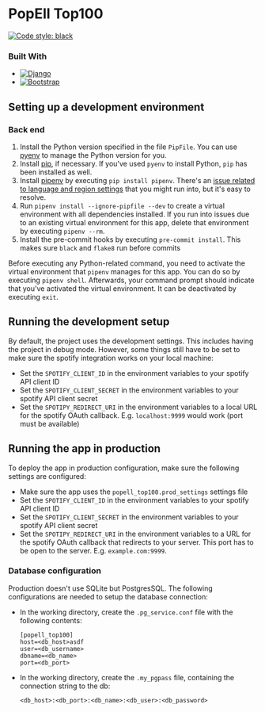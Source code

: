 # PopEll Top100

[![Code style: black](https://img.shields.io/badge/code%20style-black-000000.svg)](https://github.com/psf/black)

### Built With

* [![Django][Django]][Django-url]
* [![Bootstrap][Bootstrap.com]][Bootstrap-url]

## Setting up a development environment

### Back end

1. Install the Python version specified in the file `PipFile`.
   You can use [pyenv](https://github.com/pyenv/pyenv) to manage the Python version for you.
2. Install [pip](https://pypi.org/project/pip/), if necessary.
   If you've used `pyenv` to install Python, `pip` has been installed as well.
3. Install [pipenv](https://pipenv.readthedocs.io/) by executing `pip install pipenv`.
   There's an [issue related to language and region settings](https://github.com/kennethreitz/pipenv/issues/538) that
   you might run into, but it's easy to resolve.
4. Run `pipenv install --ignore-pipfile --dev` to create a virtual environment with all dependencies installed.
   If you run into issues due to an existing virtual environment for this app, delete that environment by
   executing `pipenv --rm`.
5. Install the pre-commit hooks by executing `pre-commit install`. This makes sure `black` and `flake8` run before
   commits

Before executing any Python-related command, you need to activate the virtual environment that `pipenv` manages for this
app.
You can do so by executing `pipenv shell`.
Afterwards, your command prompt should indicate that you've activated the virtual environment.
It can be deactivated by executing `exit`.

## Running the development setup

By default, the project uses the development settings. This includes having the project in debug mode. However, some
things still have to be set to make sure the spotify integration works on your local machine:

- Set the `SPOTIFY_CLIENT_ID` in the environment variables to your spotify API client ID
- Set the `SPOTIFY_CLIENT_SECRET` in the environment variables to your spotify API client secret
- Set the `SPOTIPY_REDIRECT_URI` in the environment variables to a local URL for the spotify OAuth callback.
  E.g. `localhost:9999` would work (port must be available)

## Running the app in production

To deploy the app in production configuration, make sure the following settings are configured:

- Make sure the app uses the `popell_top100.prod_settings` settings file
- Set the `SPOTIFY_CLIENT_ID` in the environment variables to your spotify API client ID
- Set the `SPOTIFY_CLIENT_SECRET` in the environment variables to your spotify API client secret
- Set the `SPOTIPY_REDIRECT_URI` in the environment variables to a URL for the spotify OAuth callback that redirects to
  your server. This port has to be open to the server. E.g. `example.com:9999`.

### Database configuration

Production doesn't use SQLite but PostgresSQL. The following configurations are needed to setup the database connection:

- In the working directory, create the `.pg_service.conf` file with the following contents:
  ```properties
  [popell_top100]
  host=<db_host>asdf
  user=<db_username>
  dbname=<db_name>
  port=<db_port>
  ```
- In the working directory, create the `.my_pgpass` file, containing the connection string to the db:
  ```text
  <db_host>:<db_port>:<db_name>:<db_user>:<db_password>
  ```

<!-- MARKDOWN LINKS & IMAGES -->
<!-- https://www.markdownguide.org/basic-syntax/#reference-style-links -->

[Django]: https://img.shields.io/badge/Django-0C4B33?style=for-the-badge&logo=django&logoColor=white

[Django-url]: https://www.djangoproject.com/

[Bootstrap.com]: https://img.shields.io/badge/Bootstrap-563D7C?style=for-the-badge&logo=bootstrap&logoColor=white

[Bootstrap-url]: https://getbootstrap.com